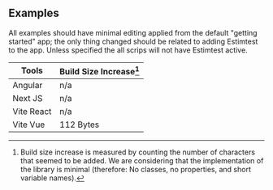 ## Examples

All examples should have minimal editing applied from the default "getting started" app; the only thing changed should be related to adding Estimtest to the app. Unless specified the all scrips will not have Estimtest active.

| Tools | Build Size Increase[^1] |
|---|---|
| Angular | n/a |
| Next JS | n/a |
| Vite React | n/a |
| Vite Vue | 112 Bytes |

[^1]: Build size increase is measured by counting the number of characters that seemed to be added. We are considering that the implementation of the library is minimal (therefore: No classes, no properties, and short variable names).
